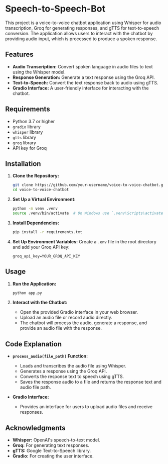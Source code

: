 # Speech-to-Speech-Bot

This project is a voice-to-voice chatbot application using Whisper for audio transcription, Groq for generating responses, and gTTS for text-to-speech conversion. The application allows users to interact with the chatbot by providing audio input, which is processed to produce a spoken response.

## Features

- **Audio Transcription:** Convert spoken language in audio files to text using the Whisper model.
- **Response Generation:** Generate a text response using the Groq API.
- **Text-to-Speech:** Convert the text response back to audio using gTTS.
- **Gradio Interface:** A user-friendly interface for interacting with the chatbot.

## Requirements

- Python 3.7 or higher
- `gradio` library
- `whisper` library
- `gtts` library
- `groq` library
- API key for Groq

## Installation

1. **Clone the Repository:**
   ```bash
   git clone https://github.com/your-username/voice-to-voice-chatbot.git
   cd voice-to-voice-chatbot
   ```

2. **Set Up a Virtual Environment:**
   ```bash
   python -m venv .venv
   source .venv/bin/activate  # On Windows use `.venv\Scripts\activate`
   ```

3. **Install Dependencies:**
   ```bash
   pip install -r requirements.txt
   ```

4. **Set Up Environment Variables:**
   Create a `.env` file in the root directory and add your Groq API key:
   ```
   groq_api_key=YOUR_GROQ_API_KEY
   ```

## Usage

1. **Run the Application:**
   ```bash
   python app.py
   ```

2. **Interact with the Chatbot:**
   - Open the provided Gradio interface in your web browser.
   - Upload an audio file or record audio directly.
   - The chatbot will process the audio, generate a response, and provide an audio file with the response.

## Code Explanation

- **`process_audio(file_path)` Function:**
  - Loads and transcribes the audio file using Whisper.
  - Generates a response using the Groq API.
  - Converts the response text to speech using gTTS.
  - Saves the response audio to a file and returns the response text and audio file path.

- **Gradio Interface:**
  - Provides an interface for users to upload audio files and receive responses.


## Acknowledgments

- **Whisper:** OpenAI's speech-to-text model.
- **Groq:** For generating text responses.
- **gTTS:** Google Text-to-Speech library.
- **Gradio:** For creating the user interface.

 
